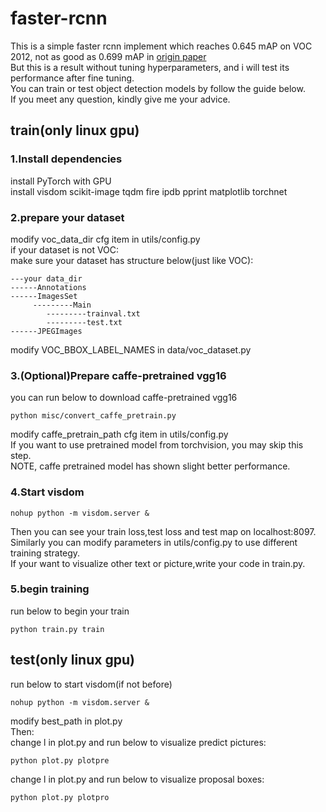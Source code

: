 # faster-rcnn
This is a simple faster rcnn implement which reaches 0.645 mAP on VOC 2012, not as good as 0.699 mAP in [origin paper](https://arxiv.org/abs/1506.01497)  
But this is a result without tuning hyperparameters, and i will test its performance after fine tuning.  
You can train or test object detection models by follow the guide below.  
If you meet any question, kindly give me your advice.   
## train(only linux gpu)
### 1.Install dependencies
install PyTorch with GPU  
install visdom scikit-image tqdm fire ipdb pprint matplotlib torchnet  
### 2.prepare your dataset 
modify voc_data_dir cfg item in utils/config.py  
if your dataset is not VOC:  
make sure your dataset has structure below(just like VOC):  

    ---your data_dir
    ------Annotations
    ------ImagesSet
         ---------Main
            ---------trainval.txt
            ---------test.txt
    ------JPEGImages

modify VOC_BBOX_LABEL_NAMES in data/voc_dataset.py
### 3.(Optional)Prepare caffe-pretrained vgg16
you can run below to download caffe-pretrained vgg16  

    python misc/convert_caffe_pretrain.py
modify caffe_pretrain_path cfg item in utils/config.py  
If you want to use pretrained model from torchvision, you may skip this step.  
NOTE, caffe pretrained model has shown slight better performance.  
### 4.Start visdom
    nohup python -m visdom.server &
 Then you can see your train loss,test loss and test map on localhost:8097.  
 Similarly you can modify parameters in utils/config.py to use different training strategy.  
 If your want to visualize other text or picture,write your code in train.py.  
### 5.begin training
 run below to begin your train
 
    python train.py train
## test(only linux gpu)
 run below to start visdom(if not before)
 
    nohup python -m visdom.server &
 modify best_path in plot.py  
Then:  
change l in plot.py and run below to visualize predict pictures:
    
    python plot.py plotpre
change l in plot.py and run below to visualize proposal boxes:
    
    python plot.py plotpro
